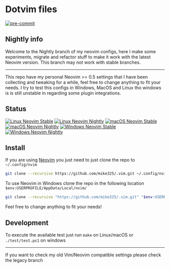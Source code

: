 # Dotvim files

[![pre-commit](https://img.shields.io/badge/pre--commit-enabled-brightgreen?logo=pre-commit&logoColor=white)](https://github.com/pre-commit/pre-commit)

## Nightly info
Welcome to the Nightly branch of my neovim configs, here I make some experiments,
migrate and refactor stuff to make it work with the latest Neovim version. This
branch may not work with stable branches.

---

This repo have my personal Neovim >= 0.5 settings that I have been collecting and tweaking
for a while, feel free to change anything to fit your needs. I try to test this configs in Windows, MacOS and Linux
tho windows is is still unstable in regarding some plugin integrations.

## Status
[![Linux Neovim Stable](https://github.com/Mike325/.vim/workflows/linux-stable/badge.svg)](https://github.com/Mike325/.vim/actions/workflows/linux_stable.yml)
[![Linux Neovim Nightly](https://github.com/Mike325/.vim/workflows/linux-nightly/badge.svg)](https://github.com/Mike325/.vim/actions/workflows/linux_nightly.yml)
[![macOS Neovim Stable](https://github.com/Mike325/.vim/workflows/macos-stable/badge.svg)](https://github.com/Mike325/.vim/actions/workflows/macos_stable.yml)
[![macOS Neovim Nightly](https://github.com/Mike325/.vim/workflows/macos-nightly/badge.svg)](https://github.com/Mike325/.vim/actions/workflows/macos_nightly.yml)
[![Windows Neovim Stable](https://github.com/Mike325/.vim/workflows/windows-stable/badge.svg)](https://github.com/Mike325/.vim/actions/workflows/windows_stable.yml)
[![Windows Neovim Nightly](https://github.com/Mike325/.vim/workflows/windows-nightly/badge.svg)](https://github.com/Mike325/.vim/actions/workflows/windows_nightly.yml)

## Install

If you are using [Neovim](https://neovim.io/) you just need to just clone the repo to `~/.config/nvim`

```sh
git clone --recursive https://github.com/mike325/.vim.git ~/.config/nvim/
```

To use Neovim in Windows clone the repo in the following location `$env:USERPROFILE/AppData/Local/nvim/`

```sh
git clone --recursive "https://github.com/mike325/.vim.git" "$env:USERPROFILE/AppData/Local/nvim/"
```

Feel free to change anything to fit your needs!

## Development

To execute the available test just run `make` on Linux/macOS or `./test/test.ps1` on windows

---
If you want to check my old Vim/Neovim compatible settings please check the legacy branch
